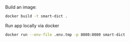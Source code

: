 Build an image:
```bash
docker build -t smart-dict .
```

Run app locally via docker
```bash
docker run --env-file .env.tmp -p 8080:8080 smart-dict
```